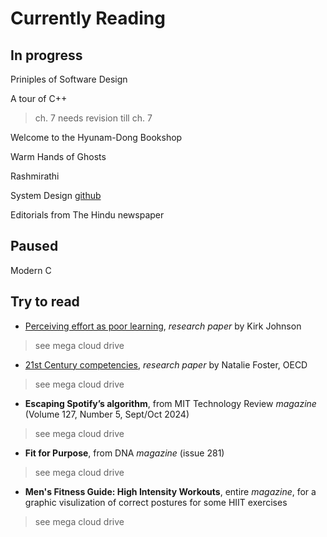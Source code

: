 # Currently Reading

## In progress

Priniples of Software Design


A tour of C++
> ch. 7
> needs revision till ch. 7

Welcome to the Hyunam-Dong Bookshop


Warm Hands of Ghosts


Rashmirathi


System Design [github](https://github.com/karanpratapsingh/system-design)


Editorials from The Hindu newspaper


## Paused

Modern C



## Try to read

- [Perceiving effort as poor learning](https://www.sciencedirect.com/science/article/abs/pii/S0010028519302270), *research paper* by Kirk Johnson
> see mega cloud drive

- [21st Century competencies](https://www.oecd-ilibrary.org/education/innovating-assessments-to-measure-and-support-complex-skills_3637901c-en), *research paper* by Natalie Foster, OECD
> see mega cloud drive

- **Escaping Spotify’s algorithm**, from MIT Technology Review *magazine* (Volume 127, Number 5, Sept/Oct 2024)
> see mega cloud drive

- **Fit for Purpose**, from DNA *magazine* (issue 281)
> see mega cloud drive

- **Men's Fitness Guide: High Intensity Workouts**, entire *magazine*, for a graphic visulization of correct postures for some HIIT exercises
> see mega cloud drive

